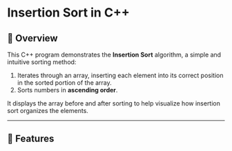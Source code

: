 # Insertion Sort in C++

## 📌 Overview

This C++ program demonstrates the **Insertion Sort** algorithm, a simple and intuitive sorting method:

1. Iterates through an array, inserting each element into its correct position in the sorted portion of the array.
2. Sorts numbers in **ascending order**.

It displays the array before and after sorting to help visualize how insertion sort organizes the elements.

---

## 🔧 Features
